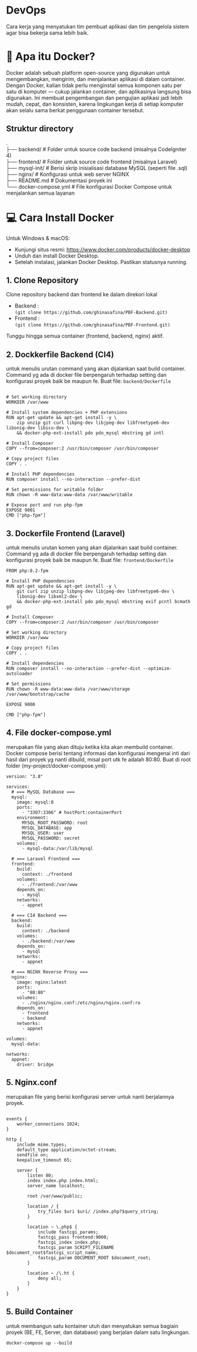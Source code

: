 # DevOps
Cara kerja yang menyatukan tim pembuat aplikasi dan tim pengelola sistem agar bisa bekerja sama lebih baik.
# 🐳 Apa itu Docker?
Docker adalah sebuah platform open-source yang digunakan untuk mengembangkan, mengirim, dan menjalankan aplikasi di dalam container. Dengan Docker, kalian tidak perlu menginstal semua komponen satu per satu di komputer — cukup jalankan container, dan aplikasinya langsung bisa digunakan. Ini membuat pengembangan dan pengujian aplikasi jadi lebih mudah, cepat, dan konsisten, karena lingkungan kerja di setiap komputer akan selalu sama berkat penggunaan container tersebut.

## Struktur directory
.  
├── backend/           # Folder untuk source code backend (misalnya CodeIgniter 4)  
├── frontend/          # Folder untuk source code frontend (misalnya Laravel)  
├── mysql-init/        # Berisi skrip inisialisasi database MySQL (seperti file .sql)  
├── nginx/             # Konfigurasi untuk web server NGINX  
├── README.md          # Dokumentasi proyek ini  
└── docker-compose.yml # File konfigurasi Docker Compose untuk menjalankan semua layanan  


# 💻 Cara Install Docker
   Untuk Windows & macOS:
   - Kunjungi situs resmi: https://www.docker.com/products/docker-desktop
   - Unduh dan install Docker Desktop.
   - Setelah instalasi, jalankan Docker Desktop. Pastikan statusnya running. 
     
## 1. Clone Repository
  Clone repository backend dan frontend ke dalam direkori lokal
   - Backend :  
     ```(git clone https://github.com/ghinasafina/PBF-Backend.git)```
   - Frontend :  
     ```(git clone https://github.com/ghinasafina/PBF-Frontend.git)```

Tunggu hingga semua container (frontend, backend, nginx) aktif.  
## 2. Dockkerfile Backend (CI4)
untuk menulis urutan command yang akan dijalankan saat build container. Command yg ada di docker file berpengaruh terhadap setting dan konfigurasi proyek baik be maupun fe.
Buat file: ```backend/Dockerfile```

```FROM php:8.2-fpm

# Set working directory
WORKDIR /var/www

# Install system dependencies + PHP extensions
RUN apt-get update && apt-get install -y \
    zip unzip git curl libpng-dev libjpeg-dev libfreetype6-dev libonig-dev libicu-dev \
    && docker-php-ext-install pdo pdo_mysql mbstring gd intl

# Install Composer
COPY --from=composer:2 /usr/bin/composer /usr/bin/composer

# Copy project files
COPY . .

# Install PHP dependencies
RUN composer install --no-interaction --prefer-dist

# Set permissions for writable folder
RUN chown -R www-data:www-data /var/www/writable

# Expose port and run php-fpm
EXPOSE 9001
CMD ["php-fpm"]
```
## 3. Dockerfile Frontend (Laravel)
untuk menulis urutan komen yang akan dijalankan saat build container. Command yg ada di docker file berpengaruh terhadap setting dan konfigurasi proyek baik be maupun fe.
Buat file: ```frontend/Dockerfile```

```# Base PHP image
FROM php:8.2-fpm

# Install PHP dependencies
RUN apt-get update && apt-get install -y \
    git curl zip unzip libpng-dev libjpeg-dev libfreetype6-dev \
    libonig-dev libxml2-dev \
    && docker-php-ext-install pdo pdo_mysql mbstring exif pcntl bcmath gd

# Install Composer
COPY --from=composer:2 /usr/bin/composer /usr/bin/composer

# Set working directory
WORKDIR /var/www

# Copy project files
COPY . .

# Install dependencies
RUN composer install --no-interaction --prefer-dist --optimize-autoloader

# Set permissions
RUN chown -R www-data:www-data /var/www/storage /var/www/bootstrap/cache

EXPOSE 9000

CMD ["php-fpm"]
```

## 4. File docker-compose.yml
merupakan file yang akan dituju ketika kita akan membuild container. Docker compose berisi tentang informasi dan konfigurasi mengenai inti dari hasil dari proyek yg nanti dibuild, misal port utk fe adalah 80:80.
Buat di root folder (my-project/docker-compose.yml):
```
version: "3.8"

services:
  # === MySQL Database ===
  mysql:
    image: mysql:8
    ports:
      - "3307:3306" # hostPort:containerPort
    environment:
      MYSQL_ROOT_PASSWORD: root
      MYSQL_DATABASE: app
      MYSQL_USER: user
      MYSQL_PASSWORD: secret
    volumes:
      - mysql-data:/var/lib/mysql

  # === Laravel Frontend ===
  frontend:
    build:
      context: ./frontend
    volumes:
      - ./frontend:/var/www
    depends_on:
      - mysql
    networks:
      - appnet

  # === CI4 Backend ===
  backend:
    build:
      context: ./backend
    volumes:
      - ./backend:/var/www
    depends_on:
      - mysql
    networks:
      - appnet

  # === NGINX Reverse Proxy ===
  nginx:
    image: nginx:latest
    ports:
      - "80:80"
    volumes:
      - ./nginx/nginx.conf:/etc/nginx/nginx.conf:ro
    depends_on:
      - frontend
      - backend
    networks:
      - appnet

volumes:
  mysql-data:

networks:
  appnet:
    driver: bridge
```

## 5. Nginx.conf
merupakan file yang berisi konfigurasi server untuk nanti berjalannya proyek.
```worker_processes 1;

events {
    worker_connections 1024;
}

http {
    include mime.types;
    default_type application/octet-stream;
    sendfile on;
    keepalive_timeout 65;

    server {
        listen 80;
        index index.php index.html;
        server_name localhost;

        root /var/www/public;

        location / {
            try_files $uri $uri/ /index.php?$query_string;
        }

        location ~ \.php$ {
            include fastcgi_params;
            fastcgi_pass frontend:9000;
            fastcgi_index index.php;
            fastcgi_param SCRIPT_FILENAME $document_root$fastcgi_script_name;
            fastcgi_param DOCUMENT_ROOT $document_root;
        }

        location ~ /\.ht {
            deny all;
        }
    }
}
```

## 5. Build Container
untuk membangun satu kontainer utuh dan menyatukan semua bagiain proyek (BE, FE, Server, dan database) yang berjalan dalam satu lingkungan.

```docker-compose up --build```






